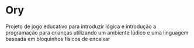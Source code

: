 # Ory
Projeto de jogo educativo para introduzir lógica e introdução a programação para crianças utilizando um ambiente lúdico e uma linguagem baseada em bloquinhos físicos de encaixar
